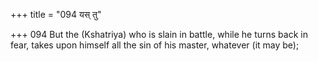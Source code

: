 +++
title = "094 यस् तु"

+++
094	But the (Kshatriya) who is slain in battle, while he turns back in fear, takes upon himself all the sin of his master, whatever (it may be);